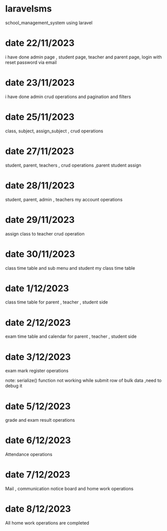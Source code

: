 # laravelsms
school_management_system using laravel
# date 22/11/2023
i have done admin page , student page, teacher and parent page, login with reset password via email 
# date 23/11/2023
i have done admin crud operations and pagination and filters
# date 25/11/2023
class, subject, assign_subject , crud operations 
# date 27/11/2023
student, parent, teachers , crud operations ,parent student assign
# date 28/11/2023
student, parent, admin , teachers my account operations
# date 29/11/2023
assign class to teacher crud operation
# date 30/11/2023
class time table and sub menu and student my class time table
# date 1/12/2023
class time table for parent , teacher , student side
# date 2/12/2023
exam time table and calendar for parent , teacher , student side 
# date 3/12/2023
 exam mark register operations 

 note: serialize() function not working while submit row of bulk data ,need to debug it 
# date 5/12/2023
grade and exam result operations
# date 6/12/2023
Attendance operations
# date 7/12/2023
Mail , communication notice board and home work operations 
# date 8/12/2023
All home work operations are completed